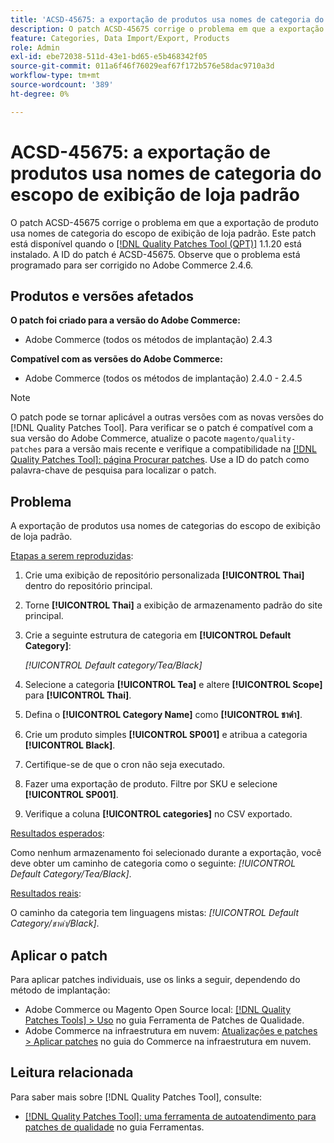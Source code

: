 ```yaml
---
title: 'ACSD-45675: a exportação de produtos usa nomes de categoria do escopo de exibição de loja padrão'
description: O patch ACSD-45675 corrige o problema em que a exportação de produto usa nomes de categoria do escopo de exibição de loja padrão. Este patch está disponível quando a [Ferramenta de correções de qualidade (QPT)](https://experienceleague.adobe.com/en/docs/commerce-operations/tools/quality-patches-tool/quality-patches-tool-to-self-serve-quality-patches) 1.1.20 está instalada. A ID do patch é ACSD-45675. Observe que o problema está programado para ser corrigido no Adobe Commerce 2.4.6.
feature: Categories, Data Import/Export, Products
role: Admin
exl-id: ebe72038-511d-43e1-bd65-e5b468342f05
source-git-commit: 011a6f46f76029eaf67f172b576e58dac9710a3d
workflow-type: tm+mt
source-wordcount: '389'
ht-degree: 0%

---
```


# ACSD-45675: a exportação de produtos usa nomes de categoria do escopo de exibição de loja padrão

O patch ACSD-45675 corrige o problema em que a exportação de produto usa nomes de categoria do escopo de exibição de loja padrão. Este patch está disponível quando o [[!DNL Quality Patches Tool (QPT)]](https://experienceleague.adobe.com/en/docs/commerce-operations/tools/quality-patches-tool/quality-patches-tool-to-self-serve-quality-patches) 1.1.20 está instalado. A ID do patch é ACSD-45675. Observe que o problema está programado para ser corrigido no Adobe Commerce 2.4.6.

## Produtos e versões afetados

**O patch foi criado para a versão do Adobe Commerce:**

* Adobe Commerce (todos os métodos de implantação) 2.4.3

**Compatível com as versões do Adobe Commerce:**

* Adobe Commerce (todos os métodos de implantação) 2.4.0 - 2.4.5

>[!NOTE]
>
>O patch pode se tornar aplicável a outras versões com as novas versões do [!DNL Quality Patches Tool]. Para verificar se o patch é compatível com a sua versão do Adobe Commerce, atualize o pacote `magento/quality-patches` para a versão mais recente e verifique a compatibilidade na [[!DNL Quality Patches Tool]: página Procurar patches](https://experienceleague.adobe.com/tools/commerce-quality-patches/index.html). Use a ID do patch como palavra-chave de pesquisa para localizar o patch.

## Problema

A exportação de produtos usa nomes de categorias do escopo de exibição de loja padrão.

<u>Etapas a serem reproduzidas</u>:

1. Crie uma exibição de repositório personalizada **[!UICONTROL Thai]** dentro do repositório principal.
1. Torne **[!UICONTROL Thai]** a exibição de armazenamento padrão do site principal.
1. Crie a seguinte estrutura de categoria em **[!UICONTROL Default Category]**:

   *[!UICONTROL Default category/Tea/Black]*

1. Selecione a categoria **[!UICONTROL Tea]** e altere **[!UICONTROL Scope]** para **[!UICONTROL Thai]**.
1. Defina o **[!UICONTROL Category Name]** como **[!UICONTROL ชาดำ]**.
1. Crie um produto simples **[!UICONTROL SP001]** e atribua a categoria **[!UICONTROL Black]**.
1. Certifique-se de que o cron não seja executado.
1. Fazer uma exportação de produto. Filtre por SKU e selecione **[!UICONTROL SP001]**.
1. Verifique a coluna **[!UICONTROL categories]** no CSV exportado.

<u>Resultados esperados</u>:

Como nenhum armazenamento foi selecionado durante a exportação, você deve obter um caminho de categoria como o seguinte: *[!UICONTROL Default Category/Tea/Black]*.

<u>Resultados reais</u>:

O caminho da categoria tem linguagens mistas: *[!UICONTROL Default Category/ชาดำ/Black]*.

## Aplicar o patch

Para aplicar patches individuais, use os links a seguir, dependendo do método de implantação:

* Adobe Commerce ou Magento Open Source local: [[!DNL Quality Patches Tools] > Uso](/help/tools/quality-patches-tool/usage.md) no guia Ferramenta de Patches de Qualidade.
* Adobe Commerce na infraestrutura em nuvem: [Atualizações e patches > Aplicar patches](https://experienceleague.adobe.com/docs/commerce-cloud-service/user-guide/develop/upgrade/apply-patches.html) no guia do Commerce na infraestrutura em nuvem.

## Leitura relacionada

Para saber mais sobre [!DNL Quality Patches Tool], consulte:

* [[!DNL Quality Patches Tool]: uma ferramenta de autoatendimento para patches de qualidade](/help/tools/quality-patches-tool/quality-patches-tool-to-self-serve-quality-patches.md) no guia Ferramentas.
